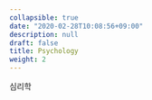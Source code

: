 ```yaml
---
collapsible: true
date: "2020-02-28T10:08:56+09:00"
description: null
draft: false
title: Psychology
weight: 2
---
```


심리학